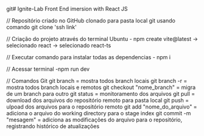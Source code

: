 git# Ignite-Lab
Front End imersion with React JS

// Repositório criado no GitHub clonado para pasta local git usando comando git clone 'ssh link'

// Criação do projeto através do terminal Ubuntu
    - npm create vite@latest -> selecionado react -> selecionado react-ts

// Executar comando para instalar todas as dependencias
    - npm i

// Acessar terminal
    -npm run dev

// Comandos Git
    git branch                  = mostra todos branch locais
    git branch -r               = mostra todos branch locais e remotos
    git checkout "nome_branch"  = migra de um branch para outro
    git status                  = monitoramento dos arquivos
    git pull                    = download dos arquivos do repositório remoto para pasta local
    git push                    = ulpoad dos arquivos para o repositório remoto
    git add "nome_do_arquivo"   = adiciona o arquivo do working directory para o stage index
    git commit -m "mesagem"     = adiciona as modificações do arquivo para o repositório, registrando histórico de atualizações
    

